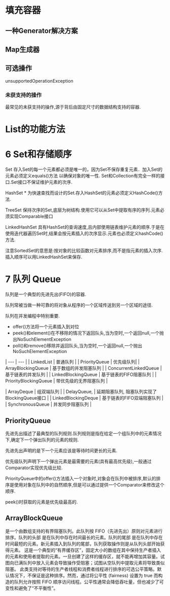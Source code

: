 
# 填充容器

## 一种Generator解决方案

## Map生成器

## 可选操作

unsupportedOperationException

### 未获支持的操作

最常见的未获支持的操作,源于背后由固定尺寸的数据结构支持的容器.

# List的功能方法

# 6 Set和存储顺序

Set             存入Set的每一个元素都必须是唯一的，因为Set不保存重复元素．加入Set的元素必须定义equals()方法
                以确保对象的唯一性. Set和Collection有完全一样的接口.Set接口不保证维护元素的次序.
                
HashSet *       为快速查找而设计的Set.存入HashSet的元素必须定义HashCode()方法.

TreeSet         保持次序的Set,底层为树结构.使用它可以从Set中提取有序的序列.元素必须实现Comparable接口

LinkedHashSet   具有HashSet的查询速度,且内部使用链表维护元素的顺序.于是在使用迭代器遍历Set时,结果会按元素插入的次序显示.元素也必须定义hashCode()方法.

注意SortedSet的意思是:按对象的比较函数对元素排序,而不是指元素的插入次序.插入顺序可以用LinkedHashSet来保存.

# 7 队列 Queue

队列是一个典型的先进先出(FIFO)的容器.

队列常被当做一种可靠的将对象从程序的一个区域传送到另一个区域的途径.

队列在并发编程中特别重要.

- offer()方法将一个元素插入到对位
- peek()和element()在不移除的情况下返回队头,当为空时,一个返回null,一个抛出NoSuchElementException
- poll()和remove()移除并返回队头,当为空时,一个返回null,一个抛出NoSuchElementException


| --- | --- |
| LinkedList | 普通队列 |
| PriorityQueue | 优先级队列| 
| ArrayBlockingQueue | 基于数组的并发阻塞队列 | 
| ConcurrentLinkedQueue | 基于链表的并发队列 | 
| LinkedBlockingQueue | 基于链表的FIFO阻塞队列 | 
| PriorityBlockingQueue | 带优先级的无界阻塞队列 |
 
| ArrayDeque | 组双端队列 | 
| DelayQueue, | 延期阻塞队列, 阻塞队列实现了BlockingQueue接口 | 
| LinkedBlockingDeque | 基于链表的FIFO双端阻塞队列 | 
| SynchronousQueue | 并发同步阻塞队列 |  

## PriorityQueue

先进先出描述了最典型的队列规则.队列规则是指在给定一个组队列中的元素情况下,确定下一个弹出队列的元素的规则.

先进先出声明的是下一个元素应该是等待时间更长的元素.

优先级队列声明下一个弹出元素是最需要的元素(具有最高优先级),一般通过Comparator实现优先级比较.

PriorityQueue中的offer()方法插入一个对象时,对象会在队列中被排序,默认的排序是使用对象在队列中的自然顺序,但是可以通过提供一个Comparator来修改这个顺序.

peek()时获取的元素是优先级最高的.

## ArrayBlockQueue

是一个由数组支持的有界阻塞队列。此队列按 FIFO（先进先出）原则对元素进行排序。队列的头部 是在队列中存在时间最长的元素。队列的尾部 是在队列中存在时间最短的元素。新元素插入到队列的尾部，队列获取操作则是从队列头部开始获得元素。 
这是一个典型的“有界缓存区”，固定大小的数组在其中保持生产者插入的元素和使用者提取的元素。一旦创建了这样的缓存区，就不能再增加其容量。试图向已满队列中放入元素会导致操作受阻塞；试图从空队列中提取元素将导致类似阻塞。 
此类支持对等待的生产者线程和消费者线程进行排序的可选公平策略。默认情况下，不保证是这种排序。然而，通过将公平性 (fairness) 设置为 true 而构造的队列允许按照 FIFO 顺序访问线程。公平性通常会降低吞吐量，但也减少了可变性和避免了“不平衡性”。